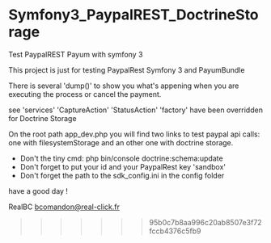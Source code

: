 

# Symfony3_PaypalREST_DoctrineStorage

Test PaypalREST Payum with symfony 3

This project is just for testing PaypalRest Symfony 3 and PayumBundle


There is several 'dump()' to show you what's appening when you are executing the process or cancel the payment.

see 'services'
'CaptureAction' 'StatusAction' 'factory' have been overridden for Doctrine Storage

        
On the root path app_dev.php you will find two links to test paypal api calls: 
one with filesystemStorage and an other one with doctrine storage.

- Don't the tiny cmd: php bin/console doctrine:schema:update
- Don't forget to put your id and your PaypalRest key 'sandbox'
- Don't forget the path to the sdk_config.ini in the config folder

have a good day !

RealBC
bcomandon@real-click.fr
>>>>>>> 95b0c7b8aa996c20ab8507e3f72fccb4376c5fb9
